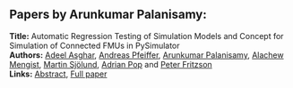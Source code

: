 <h2>Papers by Arunkumar Palanisamy:</h2>
<p>
<b>Title:</b> Automatic Regression Testing of Simulation Models and Concept for Simulation of Connected FMUs in PySimulator<br />
<b>Authors:</b> <a href="../authors/author_10.html">Adeel Asghar</a>, <a href="../authors/author_236.html">Andreas Pfeiffer</a>, <a href="../authors/author_228.html">Arunkumar Palanisamy</a>, <a href="../authors/author_194.html">Alachew Mengist</a>, <a href="../authors/author_289.html">Martin Sjölund</a>, <a href="../authors/author_243.html">Adrian Pop</a> and <a href="../authors/author_92.html">Peter Fritzson</a><br />
<b>Links:</b> <a href="../abstracts/abstract_72.pdf">Abstract</a>, <a href="../submissions/ecp15118671_AsgharPfeifferPalanisamyMengistSjolundPopFritzson.pdf">Full paper</a>
</p>